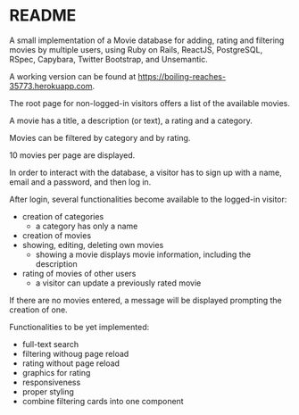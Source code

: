 # README

A small implementation of a Movie database for adding, rating and filtering movies by multiple users, using Ruby on Rails, ReactJS, PostgreSQL, RSpec, Capybara, Twitter Bootstrap, and Unsemantic.

A working version can be found at https://boiling-reaches-35773.herokuapp.com.

The root page for non-logged-in visitors offers a list of the available movies.

A movie has a title, a description (or text), a rating and a category.

Movies can be filtered by category and by rating.

10 movies per page are displayed.

In order to interact with the database, a visitor has to sign up with a name, email and a password, and then log in.

After login, several functionalities become available to the logged-in visitor:
- creation of categories
  - a category has only a name
- creation of movies
- showing, editing, deleting own movies
  - showing a movie displays movie information, including the description
- rating of movies of other users
  - a visitor can update a previously rated movie

If there are no movies entered, a message will be displayed prompting the creation of one.

Functionalities to be yet implemented:
- full-text search
- filtering withoug page reload
- rating without page reload
- graphics for rating
- responsiveness
- proper styling
- combine filtering cards into one component
